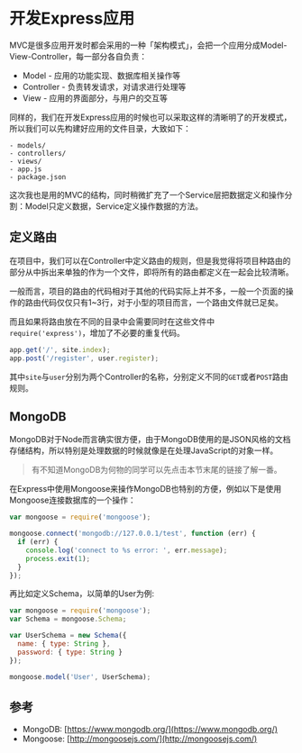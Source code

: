 # 开发Express应用

MVC是很多应用开发时都会采用的一种「架构模式」，会把一个应用分成Model-View-Controller，每一部分各自负责：

- Model - 应用的功能实现、数据库相关操作等
- Controller - 负责转发请求，对请求进行处理等
- View - 应用的界面部分，与用户的交互等

同样的，我们在开发Express应用的时候也可以采取这样的清晰明了的开发模式，所以我们可以先构建好应用的文件目录，大致如下：

```
- models/
- controllers/
- views/
- app.js
- package.json
```

这次我也是用的MVC的结构，同时稍微扩充了一个Service层把数据定义和操作分割：Model只定义数据，Service定义操作数据的方法。

## 定义路由

在项目中，我们可以在Controller中定义路由的规则，但是我觉得将项目种路由的部分从中拆出来单独的作为一个文件，即将所有的路由都定义在一起会比较清晰。

一般而言，项目的路由的代码相对于其他的代码实际上并不多，一般一个页面的操作的路由代码仅仅只有1~3行，对于小型的项目而言，一个路由文件就已足矣。

而且如果将路由放在不同的目录中会需要同时在这些文件中`require('express')`，增加了不必要的重复代码。

```js
app.get('/', site.index);
app.post('/register', user.register);
```

其中`site`与`user`分别为两个Controller的名称，分别定义不同的`GET`或者`POST`路由规则。

## MongoDB

MongoDB对于Node而言确实很方便，由于MongoDB使用的是JSON风格的文档存储结构，所以特别是处理数据的时候就像是在处理JavaScript的对象一样。

> 有不知道MongoDB为何物的同学可以先点击本节末尾的链接了解一番。

在Express中使用Mongoose来操作MongoDB也特别的方便，例如以下是使用Mongoose连接数据库的一个操作：

```js
var mongoose = require('mongoose');

mongoose.connect('mongodb://127.0.0.1/test', function (err) {
  if (err) {
    console.log('connect to %s error: ', err.message);
    process.exit(1);
  }
});
```

再比如定义Schema，以简单的User为例:

```js
var mongoose = require('mongoose');
var Schema = mongoose.Schema;

var UserSchema = new Schema({
  name: { type: String },
  password: { type: String }
});

mongoose.model('User', UserSchema);
```

## 参考

- MongoDB: [https://www.mongodb.org/](https://www.mongodb.org/)
- Mongoose: [http://mongoosejs.com/](http://mongoosejs.com/)
